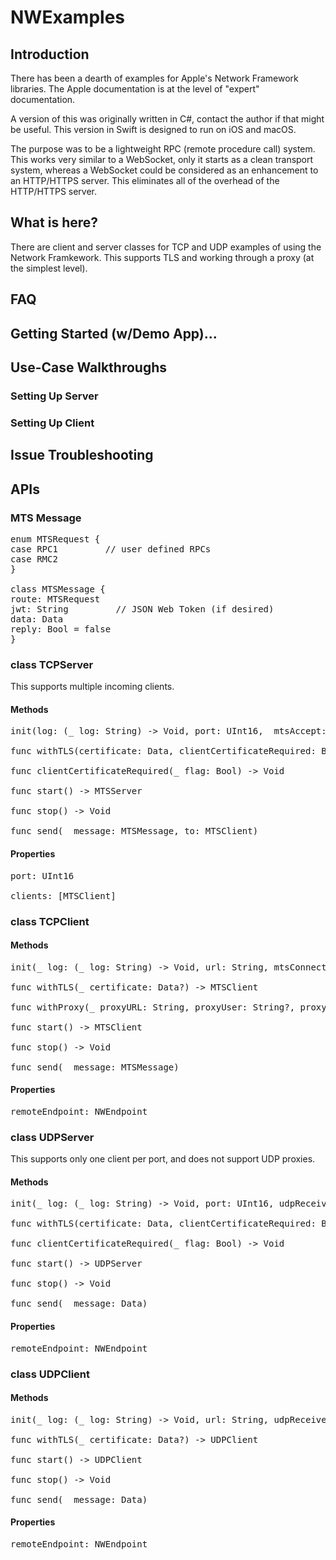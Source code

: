 # NWExamples

## Introduction

There has been a dearth of examples for Apple's Network Framework libraries. The Apple documentation is at the level of "expert" documentation. 

A version of this was originally written in C#, contact the author if that might be useful.
This version in Swift is designed to run on iOS and macOS. 

The purpose was to be a lightweight RPC (remote procedure call) system. This works very similar to a WebSocket, only it starts as a clean transport system, whereas a WebSocket could be considered as an enhancement to an HTTP/HTTPS server. This eliminates all of the overhead of the HTTP/HTTPS server.

## What is here?

There are client and server classes for TCP and UDP examples of using the Network Framkework. This supports TLS and working through a proxy (at the simplest level).

## FAQ

## Getting Started (w/Demo App)...

## Use-Case Walkthroughs

### Setting Up Server

### Setting Up Client

## Issue Troubleshooting

## APIs

### MTS Message

<pre>
enum MTSRequest {
case RPC1         // user defined RPCs
case RMC2
}

class MTSMessage {
route: MTSRequest
jwt: String         // JSON Web Token (if desired)
data: Data 
reply: Bool = false
}
</pre>

### class TCPServer

This supports multiple incoming clients. 

#### Methods
<pre>
init(log: (_ log: String) -> Void, port: UInt16,  mtsAccept: (_ from: MTSClient) -> Void, mtsReceive: (_ from: MTSClient, receive: MTSMessage) -> Void)

func withTLS(certificate: Data, clientCertificateRequired: Bool = false) -> MTSServer

func clientCertificateRequired(_ flag: Bool) -> Void

func start() -> MTSServer

func stop() -> Void

func send(_ message: MTSMessage, to: MTSClient)
</pre>

#### Properties
<pre>
port: UInt16

clients: [MTSClient]
</pre>

### class TCPClient

#### Methods
<pre>
init(_ log: (_ log: String) -> Void, url: String, mtsConnect: () -> Void, mtsReceive: (_ receive: MTSMessage) -> Void, mtsDisconnect: () -> Void) 

func withTLS(_ certificate: Data?) -> MTSClient

func withProxy(_ proxyURL: String, proxyUser: String?, proxyPassword: String?) -> MTSClient

func start() -> MTSClient

func stop() -> Void

func send(_ message: MTSMessage)
</pre>

#### Properties
<pre>
remoteEndpoint: NWEndpoint
</pre>


### class UDPServer

This supports only one client per port, and does not support UDP proxies.

#### Methods
<pre>
init(_ log: (_ log: String) -> Void, port: UInt16, udpReceive: (_ from: UDPClient, _ receive: Data) -> Void)

func withTLS(certificate: Data, clientCertificateRequired: Bool = false) -> UDPServer

func clientCertificateRequired(_ flag: Bool) -> Void

func start() -> UDPServer

func stop() -> Void

func send(_ message: Data)
</pre>

#### Properties
<pre>
remoteEndpoint: NWEndpoint
</pre>

### class UDPClient

#### Methods
<pre>
init(_ log: (_ log: String) -> Void, url: String, udpReceive: (_ receive: Data) -> Void)

func withTLS(_ certificate: Data?) -> UDPClient

func start() -> UDPClient

func stop() -> Void

func send(_ message: Data)
</pre>

#### Properties
<pre>
remoteEndpoint: NWEndpoint
</pre>
